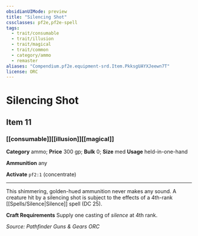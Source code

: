 ```yaml
---
obsidianUIMode: preview
title: "Silencing Shot"
cssclasses: pf2e,pf2e-spell
tags:
  - trait/consumable
  - trait/illusion
  - trait/magical
  - trait/common
  - category/ammo
  - remaster
aliases: "Compendium.pf2e.equipment-srd.Item.PkksgUAYXJeewn7T"
license: ORC
---
```

# Silencing Shot
## Item 11
### [[consumable]][[illusion]][[magical]]

**Category** ammo; 
**Price** 300 gp; 
**Bulk** 0; **Size** med
**Usage** held-in-one-hand

**Ammunition** any

**Activate** `pf2:1` (concentrate)

* * *

This shimmering, golden-hued ammunition never makes any sound. A creature hit by a silencing shot is subject to the effects of a 4th-rank [[Spells/Silence|Silence]] spell (DC 25).

**Craft Requirements** Supply one casting of _silence_ at 4th rank.

*Source: Pathfinder Guns & Gears*
*ORC*